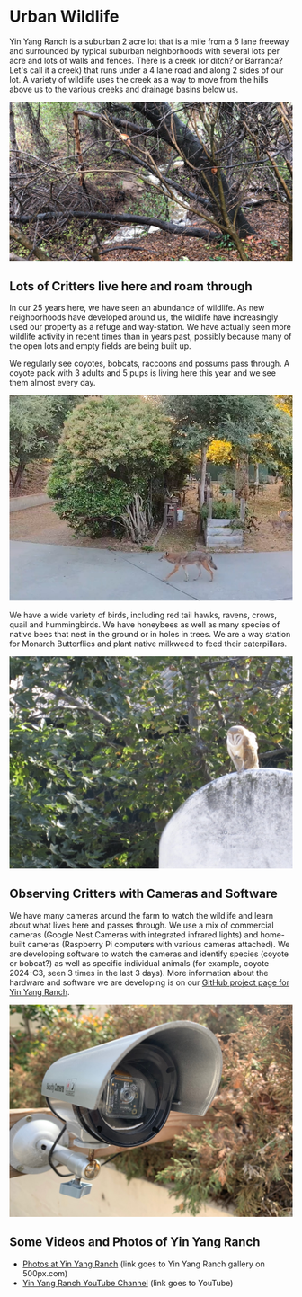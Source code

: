 # Urban Wildlife

Yin Yang Ranch is a suburban 2 acre lot that is a mile from a 6 lane freeway and surrounded by typical suburban neighborhoods with several lots per acre and lots 
of walls and fences. There is a creek (or ditch? or Barranca? Let's call it a 
creek) that runs under a 4 lane road and along 2 sides of our lot. A variety of
wildlife uses the creek as a way to move from the hills above us to the various 
creeks and drainage basins below us. 

![Our Creek for Critters](../images/creek-flowing.jpg)

## Lots of Critters live here and roam through

In our 25 years here, we have seen an abundance of wildlife. As new neighborhoods 
have developed around us, the wildlife have increasingly used our property as a
refuge and way-station. We have actually seen more wildlife activity in recent
times than in years past, possibly because many of the open lots and empty fields 
are being built up. 

We regularly see coyotes, bobcats, raccoons and possums pass through. A coyote
pack with 3 adults and 5 pups is living here this year and we see them almost
every day. 

![Coyote at Raised Bed](../images/coyote-back-day.jpg)

We have a wide variety of birds, including red tail hawks, ravens, crows, quail
and hummingbirds. We have honeybees as well as many species of native bees that
nest in the ground or in holes in trees. We are a way station for Monarch Butterflies 
and plant native milkweed to feed their caterpillars.

![Barn Owl](../images/barn-owl-day.jpeg)

## Observing Critters with Cameras and Software

We have many cameras around the farm to watch the wildlife and learn about what 
lives here and passes through. We use a mix of commercial cameras (Google Nest 
Cameras with integrated infrared lights) and home-built cameras (Raspberry Pi
computers with various cameras attached). We are developing software to watch
the cameras and identify species (coyote or bobcat?) as well as specific
individual animals (for example, coyote 2024-C3, seen 3 times in the last 3 days). 
More information about the hardware and software we are developing is on our 
[GitHub project page for Yin Yang Ranch](https://github.com/jeffbass/yin-yang-ranch).

![Driveway Camera Housing](../images/camera-in-place-driveway.jpg)

## Some Videos and Photos of Yin Yang Ranch

- [Photos at Yin Yang Ranch](https://500px.com/manager?view=galleries&user=jh5fhk5zvk&slug=yin-yang-ranch-plants-and-critters) (link goes to Yin Yang Ranch gallery on 500px.com)
- [Yin Yang Ranch YouTube Channel](https://youtube.com/@yinyangranch-h1p?si=PQykr61daCJ45kae) (link goes to YouTube) 


